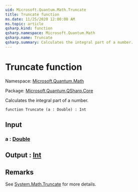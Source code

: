 ```yaml
---
uid: Microsoft.Quantum.Math.Truncate
title: Truncate function
ms.date: 11/25/2020 12:00:00 AM
ms.topic: article
qsharp.kind: function
qsharp.namespace: Microsoft.Quantum.Math
qsharp.name: Truncate
qsharp.summary: Calculates the integral part of a number.
---
```


# Truncate function

Namespace: [Microsoft.Quantum.Math](xref:Microsoft.Quantum.Math)

Package: [Microsoft.Quantum.QSharp.Core](https://nuget.org/packages/Microsoft.Quantum.QSharp.Core)


Calculates the integral part of a number.

```qsharp
function Truncate (a : Double) : Int
```


## Input

### a : [Double](xref:microsoft.quantum.user-guide.language.types)





## Output : [Int](xref:microsoft.quantum.user-guide.language.types)



## Remarks

See [System.Math.Truncate](https://docs.microsoft.com/dotnet/api/system.math.truncate) for more details.